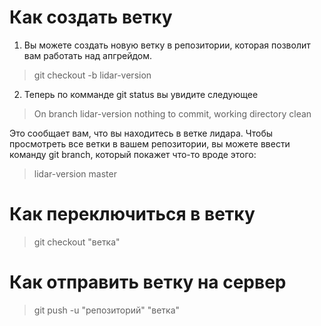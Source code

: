 # Как создать ветку
1. Вы можете создать новую ветку в репозитории, которая позволит вам работать над апгрейдом.
> git checkout -b lidar-version
2. Теперь по комманде git status вы увидите следующее
> On branch lidar-version
nothing to commit, working directory clean 

Это сообщает вам, что вы находитесь в ветке лидара. Чтобы просмотреть все ветки в вашем репозитории, вы можете ввести команду git branch, который покажет
что-то вроде этого:

> lidar-version 
>  master
# Как переключиться в ветку
> git checkout "ветка"

# Как отправить ветку на сервер
> git push -u "репозиторий" "ветка"